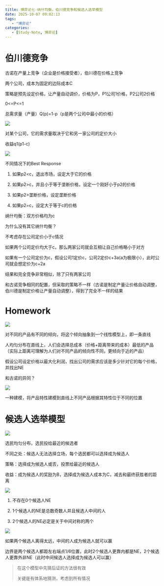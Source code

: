 ```yaml
---
title: 博弈论七-纳什均衡，伯川德竞争和候选人选举模型
date: 2025-10-07 09:02:13
tags: 
   - "博弈论"
categories:
   - [Study-Note, 博弈论]
---
```


# 伯川德竞争

古诺在产量上竞争（企业是价格接受者），伯川德在价格上竞争

两个公司，成本为固定的边际成本C

策略是预先设定价格，让产量自动调价，价格为P，P1公司1价格，P2公司2价格

0<=P<=1

总需求量（产量）Q(p)=1-p（p是两个公司中最小的价格）

![](https://cdn.jsdelivr.net/gh/1935Zz/1935zz.github.io@main/source/img/game-theory/images7/image-5.png)

对某个公司，它的需求量取决于它和另一家公司的定价大小

收益q1(p1-c)



![](https://cdn.jsdelivr.net/gh/1935Zz/1935zz.github.io@main/source/img/game-theory/images7/image-3.png)

不同情况下的Best Response

1. 如果p2\<c，退出市场，设定大于它的价格

2. 如果p2>c，并且小于等于垄断价格，设定一个刚好小于p2的价格

3. 如果p2>垄断价格，设定垄断价格

4. 如果p2=c，设定大于等于c的价格



纳什均衡：双方价格均为c

为什么没有其它纳什均衡？

不考虑存在公司定价小于c情况

如果两个公司定价均大于c，那么两家公司就会互相让自己价格略小于对方

如果有一个公司定价为c，假设公司1定价c，公司2定价c+3a(a为极限小），此时公司就会想定价为c+2a



结果和完全竞争非常相似，除了只有两家公司

和古诺竞争相同的配置，但采取的策略不一样（古诺是制定产量让价格自动调整，伯川德是制定价格让产量自动调整），得到了完全不一样的结果





# Homework

![](https://cdn.jsdelivr.net/gh/1935Zz/1935zz.github.io@main/source/img/game-theory/images7/image-4.png)

对不同的产品有不同的倾向，将这个倾向抽象到一个线性模型上，即一条直线

人均匀分布在直线上，人们会选择总成本（价格+距离带来的成本）最低的产品（实际上距离可理解为人们对不同产品的倾向性不同，更倾向于近的产品）

假设公司设定价格以最大化利润，找出公司的需求应该是多少针对它的每个价格，并找出NE

和古诺的异同？



![](https://cdn.jsdelivr.net/gh/1935Zz/1935zz.github.io@main/source/img/game-theory/images7/image-2.png)

一种建模，将产品特性建模到直线上不同产品根据其特性位于不同的位置



# 候选人选举模型

![](https://cdn.jsdelivr.net/gh/1935Zz/1935zz.github.io@main/source/img/game-theory/images7/image-1.png)

选民均匀分布，选民投给最近的候选者

不同之处：候选人无法选择立场，每个选民都可以选择成为候选人

策略：选择成为候选人或否，投票给最近的候选人

收益：成为候选人的奖励为B，选择成为候选人成本为C，减去和最终获胜者的距离

![](https://cdn.jsdelivr.net/gh/1935Zz/1935zz.github.io@main/source/img/game-theory/images7/image.png)

1. 不存在0个候选人NE

2. 1个候选人的NE是总数奇数人并且候选人中间的人

3. 2个候选人的NE必定是关于中间对称的两个

![](https://cdn.jsdelivr.net/gh/1935Zz/1935zz.github.io@main/source/img/game-theory/images7/image-6.png)

如果两个候选人离得太远，中间的人成为候选人就可以赢

边界是两个候选人都距左右端点1/6位置，此时2个候选人更靠内都是NE，2个候选人更靠外非NE（此时中间候选人选择成为候选人可以赢）

> 在这个模型中先猜后证的方法很有效
>
> 关键是有体系地猜测，考虑到所有情况
